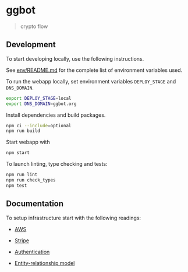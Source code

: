 # ggbot

> crypto flow

## Development

To start developing locally, use the following instructions.

See [env/README.md](./env/README.md) for the complete list of environment variables used.

To run the webapp locally, set environment variables `DEPLOY_STAGE` and `DNS_DOMAIN`.

```sh
export DEPLOY_STAGE=local
export DNS_DOMAIN=ggbot.org
```

Install dependencies and build packages.

```sh
npm ci --include=optional
npm run build
```

Start webapp with

```sh
npm start
```

To launch linting, type checking and tests:

```sh
npm run lint
npm run check_types
npm test
```

## Documentation

To setup infrastructure start with the following readings:

-   [AWS](./infrastructure/docs/aws-bootstrap.md)
-   [Stripe](./stripe/docs/stripe-bootstrap.md)

-   [Authentication](./authentication/README.md)
-   [Entity-relationship model](./models/docs/entity-relationship.md)
